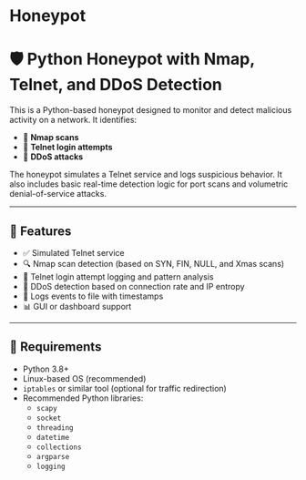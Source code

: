 # Honeypot
# 🛡️ Python Honeypot with Nmap, Telnet, and DDoS Detection

This is a Python-based honeypot designed to monitor and detect malicious activity on a network. It identifies:

- 📡 **Nmap scans**
- 🔐 **Telnet login attempts**
- 🚨 **DDoS attacks**

The honeypot simulates a Telnet service and logs suspicious behavior. It also includes basic real-time detection logic for port scans and volumetric denial-of-service attacks.

---

## 📌 Features

- ✅ Simulated Telnet service
- 🔍 Nmap scan detection (based on SYN, FIN, NULL, and Xmas scans)
- 🧠 Telnet login attempt logging and pattern analysis
- 🛑 DDoS detection based on connection rate and IP entropy
- 💾 Logs events to file with timestamps
- 📊 GUI or dashboard support 

---

## 🧰 Requirements

- Python 3.8+
- Linux-based OS (recommended)
- `iptables` or similar tool (optional for traffic redirection)
- Recommended Python libraries:
  - `scapy`
  - `socket`
  - `threading`
  - `datetime`
  - `collections`
  - `argparse`
  - `logging`
